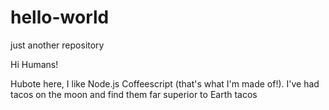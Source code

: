 # hello-world
just another repository

Hi Humans!

Hubote here, I like Node.js Coffeescript (that's what I'm made of!).
I've had tacos on the moon and find them far superior to Earth tacos
